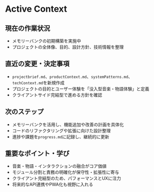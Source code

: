 # Active Context

## 現在の作業状況
- メモリーバンクの初期構築を実施中
- プロジェクトの全体像、目的、設計方針、技術情報を整理

## 直近の変更・決定事項
- `projectbrief.md`、`productContext.md`、`systemPatterns.md`、`techContext.md`を新規作成
- プロジェクトの目的とユーザー体験を「没入型音楽・物語体験」と定義
- クライアントサイド完結型で進める方針を確認

## 次のステップ
- メモリーバンクを活用し、機能追加や改善の計画を具体化
- コードのリファクタリングや拡張に向けた設計整理
- 進捗や課題を`progress.md`に記録し、継続的に更新

## 重要なポイント・学び
- 音楽・物語・インタラクションの融合がコア価値
- モジュール分割と責務の明確化が保守性・拡張性に寄与
- クライアント完結型のため、パフォーマンスとUXに注力
- 将来的なAPI連携やPWA化も視野に入れる
